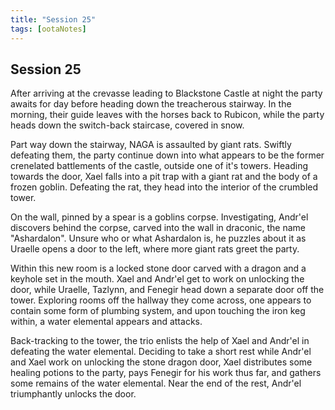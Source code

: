 ```yaml
---
title: "Session 25"
tags: [ootaNotes]
---
```

## Session 25
After arriving at the crevasse leading to Blackstone Castle at night the party awaits for day before heading down the treacherous stairway. In the morning, their guide leaves with the horses back to Rubicon, while the party heads down the switch-back staircase, covered in snow.

Part way down the stairway, NAGA is assaulted by giant rats. Swiftly defeating them, the party continue down into what appears to be the former crenelated battlements of the castle, outside one of it's towers. Heading towards the door, Xael falls into a pit trap with a giant rat and the body of a frozen goblin. Defeating the rat, they head into the interior of the crumbled tower.

On the wall, pinned by a spear is a goblins corpse. Investigating, Andr'el discovers behind the corpse, carved into the wall in draconic, the name "Ashardalon". Unsure who or what Ashardalon is, he puzzles about it as Uraelle opens a door to the left, where more giant rats greet the party.

Within this new room is a locked stone door carved with a dragon and a keyhole set in the mouth. Xael and Andr'el get to work on unlocking the door, while Uraelle, Tazlynn, and Fenegir head down a separate door off the tower. Exploring rooms off the hallway they come across, one appears to contain some form of plumbing system, and upon touching the iron keg within, a water elemental appears and attacks.

Back-tracking to the tower, the trio enlists the help of Xael and Andr'el in defeating the water elemental. Deciding to take a short rest while Andr'el and Xael work on unlocking the stone dragon door, Xael distributes some healing potions to the party, pays Fenegir for his work thus far, and gathers some remains of the water elemental. Near the end of the rest, Andr'el triumphantly unlocks the door. 